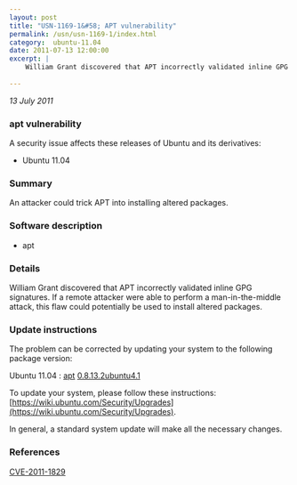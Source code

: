 ```yaml
---
layout: post
title: "USN-1169-1&#58; APT vulnerability"
permalink: /usn/usn-1169-1/index.html
category:  ubuntu-11.04
date: 2011-07-13 12:00:00
excerpt: |
    William Grant discovered that APT incorrectly validated inline GPG signatures. If a remote attacker were able to perform a man-in-the-middle attack, this flaw could potentially be used to install altered packages. 
    
--- 
```

 
 

*13 July 2011*

### apt vulnerability

A security issue affects these releases of Ubuntu and its derivatives:

* Ubuntu 11.04

### Summary

An attacker could trick APT into installing altered packages. 

### Software description

* apt 

### Details

William Grant discovered that APT incorrectly validated inline GPG signatures. If a remote attacker were able to perform a man-in-the-middle attack, this flaw could potentially be used to install altered packages. 

### Update instructions

The problem can be corrected by updating your system to the following package version:

Ubuntu 11.04
 : [apt](https://launchpad.net/ubuntu/+source/apt) <span> [0.8.13.2ubuntu4.1](https://launchpad.net/ubuntu/+source/apt/0.8.13.2ubuntu4.1) </span> 

To update your system, please follow these instructions: [https://wiki.ubuntu.com/Security/Upgrades](https://wiki.ubuntu.com/Security/Upgrades).

In general, a standard system update will make all the necessary changes. 

### References

 
 [CVE-2011-1829](http://people.ubuntu.com/~ubuntu-security/cve/CVE-2011-1829)
 

